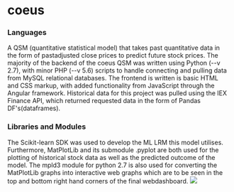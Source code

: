 # coeus

<h3>Languages</h3>
A QSM (quantitative statistical model) that takes past quantitative data in the form of pastadjusted close prices to predict future stock prices. The majority of the backend of the coeus QSM was written using Python (--v 2.7), with minor PHP (--v 5.6) scripts to handle connecting and pulling data from MySQL relational databases. The frontend is written is basic HTML and CSS markup, with added functionality from JavaScript through the Angular framework. Historical data for this project was pulled using the IEX Finance API, which returned requested data in the form of Pandas DF's(dataframes).

<h3>Libraries and Modules</h3>
The Scikit-learn SDK was used to develop the ML LRM this model utilises. Furthermore, MatPlotLib and its submodule .pyplot are both used for the plotting of historical stock data as well as the predicted outcome of the model. The mpld3 module for python 2.7 is also used for converting the MatPlotLib graphs into interactive web graphs which are to be seen in the top and bottom right hand corners of the final webdashboard.


<img src="https://raw.githubusercontent.com/oyvindjr-sigvaldsen/coeus/master/coeus-webdashboard.png">
